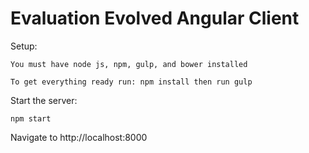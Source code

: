 Evaluation Evolved Angular Client
=================================
Setup:

`You must have node js, npm, gulp, and bower installed`

`To get everything ready run: npm install then run gulp`

Start the server:

`npm start`

Navigate to http://localhost:8000
